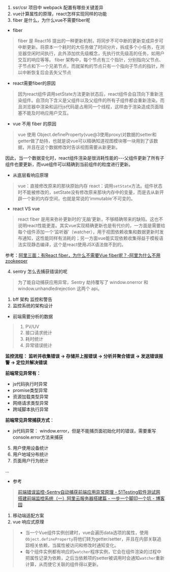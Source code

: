 1. ssr/csr 项目中 webpack 配置有哪些关键差异
2. vue计算属性的原理，react怎样实现同样的功能
3. fiber 是什么，为什么vue不需要fiber呢
- fiber
> fiber 是 React16 提出的一种更新机制，将同步不可中断的更新变成异步可中断更新。将原本一个耗时的大任务做了时间分片，拆成多个小任务，在浏览器空闲时间执行，此外添加优先级概念，先执行优先级高的任务，如用户交互的响应等等。
> fiber 架构中，每个节点有三个指针，分别指向父节点、子节点和下一个兄弟节点，而就架构的节点只有一个指向子节点的指针，所以中断恢复后会丢失父节点

- react需要fiber的原因
> 因为react组件调用setState方法更新状态后，react组件会自顶向下重新渲染组件。自顶向下含义是父组件以及父组件的所有子组件都会重新渲染。而且浏览器中渲染和运行js代码是占用同一个线程，这样由于渲染造成页面阻塞不能及时响应用户交互。

- vue 不用 fiber 的原因
> vue 使用 Object.defineProperty(vue@3使用proxy)对数据的setter和getter做了劫持，也就是说vue可以精确知道视图模块哪一块用到了该数据，并且在这个数据修改时告诉视图需要从新更新。

因此，当一个数据变化时，react组件渲染是很消耗性能的---父组件更新了所有子组件也要更新，而vue组件可以精确到当前组件的粒度进行更新。

- 从底层看响应原理
> vue：直接修改原来的那块原始内存
> react：调用`setState`方法。组件状态时不能被修改的，setState没有修改原来那块内存中的变量，而是去从新开辟一个新的内存空间，也就是常说的‘immutable’不可变的。

- react VS vue
> react fiber 是用来弥补更新时的‘无脑’更新，不够精确带来的缺陷。这也不说明react性能更差。其实vue实现精确更新也是有代价的，一方面是需要给每个组件添加一个‘监听器’（watcher），用于视图依赖收集和数据更新时发布通知，这性能同样有消耗的；另一方面vue能实现依赖收集得益于模板语法实现静态编译，这个是react使用JSX语法做不到的。

参考：[阿里三面：有React fiber，为什么不需要Vue fiber呢？-阿里为什么不用zookeeper](https://www.51cto.com/article/704554.html)

4. sentry 怎么去捕获错误的呢

> 为了能自动捕获应用异常，Sentry 劫持覆写了 window.onerror 和 window.unhandledrejection 这两个 api。

1. bff 架构 监控和警告
2. 监控系统的架构设计
- 前端需要分析的数据

> 1. PV/UV
> 2. 接口请求统计
> 3. 耗时统计
> 4. 异常错误统计

**监控流程： 监听并收集错误 -> 存储并上报错误 -> 分析并聚合错误 -> 发送错误报警 -> 定位并解决错误**<br /> 

**前端常见异常有：**

- js代码执行时异常
- promise类型异常
- 资源加载类型异常
- 网络请求类型异常
- 跨域脚本执行异常

**前端常见异常捕获方式**：

- js代码异常： window.error，但是不能捕页面初始化时的错误，需要重写console.error方法来捕获
5. 用户使用设备统计
6. 用户地域分布统计
7. 页面用户行为统计

...


- 参考
> [前端错误监控-Sentry自动捕获前端应用异常原理 - 51Testing软件测试网](http://www.51testing.com/html/23/n-7794223.html)
> [搭建前端监控系统（一）阿里云服务器搭建篇 - 一步一个脚印一个坑 - 博客园](https://www.cnblogs.com/warm-stranger/p/8837784.html)

1. 移动端适配方案
2. vue 响应式原理
> - 当一个Vue组件实例创建时，vue会遍历data选项的属性，使用`Object.defineProperty`将他们转为getter/setter，并且在内部关联追踪相关依赖，当属性被访问和修改时通知变化。
> - 每个组件实例都有响应的`watcher`程序实例，它会在组件渲染的过程中把属性记录为依赖，之后当依赖项的setter被调用时会通知`watcher`重新计算，从而使它关联的组件得以更新。

